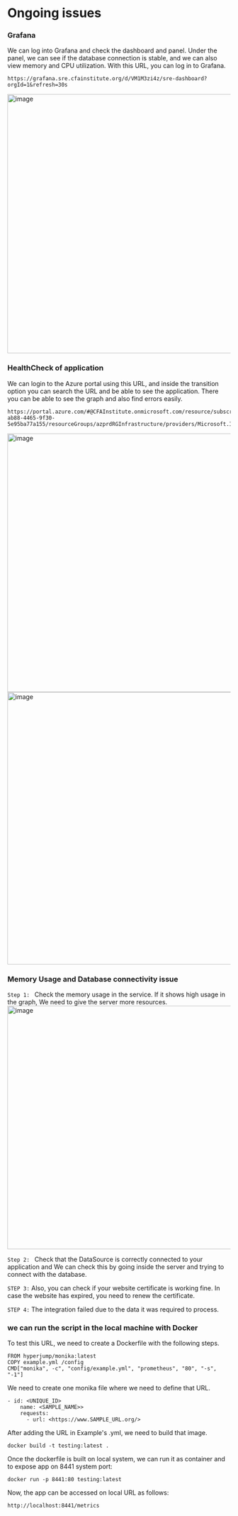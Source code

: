 # Ongoing issues 

### Grafana
We can log into Grafana and check the dashboard and panel. Under the panel, we can see if the database connection is stable, and we can also view memory and CPU utilization.
With this URL, you can log in to Grafana.
```
https://grafana.sre.cfainstitute.org/d/VM1M3zi4z/sre-dashboard?orgId=1&refresh=30s
```
<img width="584" alt="image" src="https://user-images.githubusercontent.com/76546821/216253650-9ca3df55-bcaa-4762-a529-6f244df3ce8a.png">

### HealthCheck of application
We can login to the Azure portal using this URL, and inside the transition option you can search the URL and be able to see the application. There you can be able to see the graph and also find errors easily.
```
https://portal.azure.com/#@CFAInstitute.onmicrosoft.com/resource/subscriptions/62d44f85-ab88-4465-9f30-5e95ba77a155/resourceGroups/azprdRGInfrastructure/providers/Microsoft.Insights/components/azprdInfrastructure/overview
```
<img width="583" alt="image" src="https://user-images.githubusercontent.com/76546821/216254302-eeea2c79-971d-41e5-a5af-9ae2f4a1613e.png">

<img width="614" alt="image" src="https://user-images.githubusercontent.com/76546821/216254550-18ee8753-0acd-40d9-bdd6-f898f96b6f84.png">


### Memory Usage and Database connectivity issue

```Step 1: ``` Check the memory usage in the service. If it shows high usage in the graph, We need to give the server more resources.
<img width="549" alt="image" src="https://user-images.githubusercontent.com/76546821/216268498-62757e94-35be-4120-99f1-43da5bb13bf4.png">

```Step 2: ``` Check that the DataSource is correctly connected to your application and We can check this by going inside the server and trying to connect with the database.

```STEP 3:``` Also, you can check if your website certificate is working fine. In case the website has expired, you need to renew the certificate.

```STEP 4:``` The integration failed due to the data it was required to process.


### we can run the script in the local machine with Docker

To test this URL, we need to create a Dockerfile with the following steps.
```
FROM hyperjump/monika:latest
COPY example.yml /config
CMD["monika", -c", "config/example.yml", "prometheus", "80", "-s", "-1"]

```
We need to create one monika file where we need to define that URL.
```
- id: <UNIQUE_ID>
    name: <SAMPLE_NAME>>
    requests:
      - url: <https://www.SAMPLE_URL.org/>
```

After adding the URL in Example's .yml, we need to build that image.
```
docker build -t testing:latest .
```
 Once the dockerfile is built on local system, we can run it as container and to expose app on 8441 system port:
```
docker run -p 8441:80 testing:latest
```

Now, the app can be accessed on local URL as follows:
```
http://localhost:8441/metrics
```
